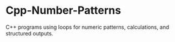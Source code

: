 # Cpp-Number-Patterns
C++ programs using loops for numeric patterns, calculations, and structured outputs.
